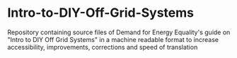 # Intro-to-DIY-Off-Grid-Systems
Repository containing source files of Demand for Energy Equality's guide on "Intro​​ ​​to​​ ​​DIY​​ ​​Off​​ ​​Grid​​ ​​Systems" in a machine readable format to increase accessibility, improvements, corrections and speed of translation

